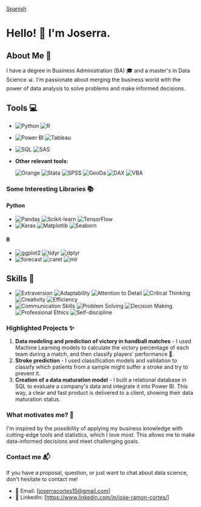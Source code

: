 [Spanish](https://github.com/JoserraSASG/JoserraSASG/blob/main/README.md)

# Hello! 👋 I'm Joserra.

## About Me 🚀

I have a degree in Business Administration (BA) 🎓 and a master's in Data Science 📊. I'm passionate about merging the business world with the power of data analysis to solve problems and make informed decisions.

## Tools 💻

- ![Python](https://img.shields.io/badge/-Python-yellow?style=flat&logo=python&logoColor=white)
  ![R](https://img.shields.io/badge/-R-blue?style=flat&logo=r&logoColor=white)
- ![Power BI](https://img.shields.io/badge/-Power%20BI-f2c811?style=flat&logo=power-bi&logoColor=black)
  ![Tableau](https://img.shields.io/badge/-Tableau-E97627?style=flat&logo=tableau&logoColor=white)
- ![SQL](https://img.shields.io/badge/-SQL-orange?style=flat&logo=sql&logoColor=white)
  ![SAS](https://img.shields.io/badge/-SAS-1D6FAC?style=flat&logo=sas&logoColor=white)
- **Other relevant tools:**

  ![Orange](https://img.shields.io/badge/-Orange-FFA500?style=flat)
  ![Stata](https://img.shields.io/badge/-Stata-094486?style=flat)
  ![SPSS](https://img.shields.io/badge/-SPSS-1F77B4?style=flat)
  ![GeoDa](https://img.shields.io/badge/-GeoDa-78C3FB?style=flat)
  ![DAX](https://img.shields.io/badge/-DAX-00BCF2?style=flat)
  ![VBA](https://img.shields.io/badge/-VBA-5F2D91?style=flat)

### Some Interesting Libraries 📚

#### Python
- ![Pandas](https://img.shields.io/badge/Pandas-blue?style=flat&logo=pandas&logoColor=white)
  ![Scikit-learn](https://img.shields.io/badge/Scikit--learn-orange?style=flat&logo=scikit-learn&logoColor=white)
  ![TensorFlow](https://img.shields.io/badge/TensorFlow-yellow?style=flat&logo=tensorflow&logoColor=white)
- ![Keras](https://img.shields.io/badge/Keras-red?style=flat&logo=keras&logoColor=white)
  ![Matplotlib](https://img.shields.io/badge/Matplotlib-magenta?style=flat&logo=matplotlib&logoColor=white)
  ![Seaborn](https://img.shields.io/badge/Seaborn-teal?style=flat&logo=seaborn&logoColor=white)

#### R
- ![ggplot2](https://img.shields.io/badge/ggplot2-red?style=flat&logo=r&logoColor=white)
  ![tidyr](https://img.shields.io/badge/tidyr-blue?style=flat&logo=r&logoColor=white)
  ![dplyr](https://img.shields.io/badge/dplyr-green?style=flat&logo=r&logoColor=white)
- ![forecast](https://img.shields.io/badge/forecast-orange?style=flat&logo=r&logoColor=white)
  ![caret](https://img.shields.io/badge/caret-purple?style=flat&logo=r&logoColor=white)
  ![mlr](https://img.shields.io/badge/mlr-grey?style=flat&logo=r&logoColor=white)

## Skills 🧑

- ![Extraversion](https://img.shields.io/badge/-Extraversion-blue?style=flat)
  ![Adaptability](https://img.shields.io/badge/-Adaptability-green?style=flat)
  ![Attention to Detail](https://img.shields.io/badge/-Attention%20to%20Detail-yellow?style=flat)
  ![Critical Thinking](https://img.shields.io/badge/-Critical%20Thinking-red?style=flat)
  ![Creativity](https://img.shields.io/badge/-Creativity-orange?style=flat)
  ![Efficiency](https://img.shields.io/badge/-Efficiency-pink?style=flat)
- ![Communication Skills](https://img.shields.io/badge/-Communication%20Skills-purple?style=flat)
  ![Problem Solving](https://img.shields.io/badge/-Problem%20Solving-cyan?style=flat)
  ![Decision Making](https://img.shields.io/badge/-Decision%20Making-brown?style=flat)
  ![Professional Ethics](https://img.shields.io/badge/-Professional%20Ethics-lightblue?style=flat)
  ![Self-discipline](https://img.shields.io/badge/-Self-discipline-lightgreen?style=flat)

### Highlighted Projects ✨

1. **Data modeling and prediction of victory in handball matches** - I used Machine Learning models to calculate the victory percentage of each team during a match, and then classify players' performance 🥇.
2. **Stroke prediction** - I used classification models and validation to classify which patients from a sample might suffer a stroke and try to prevent it.
3. **Creation of a data maturation model** - I built a relational database in SQL to evaluate a company's data and integrate it into Power BI. This way, a clear and fast product is delivered to a client, showing their data maturation status.

### What motivates me? 🌟

I'm inspired by the possibility of applying my business knowledge with cutting-edge tools and statistics, which I love most. This allows me to make data-informed decisions and meet challenging goals.

### Contact me 📬

If you have a proposal, question, or just want to chat about data science, don't hesitate to contact me!

- 📧 Email: [joserracortes15@gmail.com]
- 🔗 LinkedIn: [https://www.linkedin.com/in/jose-ramon-cortes/]

